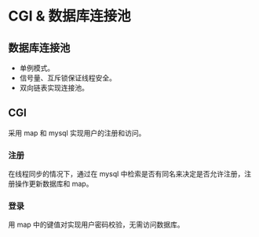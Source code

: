# CGI & 数据库连接池

## 数据库连接池

- 单例模式。
- 信号量、互斥锁保证线程安全。
- 双向链表实现连接池。

## CGI

采用 map 和 mysql 实现用户的注册和访问。

### 注册

在线程同步的情况下，通过在 mysql 中检索是否有同名来决定是否允许注册，注册操作更新数据库和 map。

### 登录

用 map 中的键值对实现用户密码校验，无需访问数据库。


 

